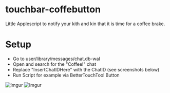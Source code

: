 # touchbar-coffebutton
Little Applescript to notify your kith and kin that it is time for a coffee brake.

# Setup
- Go to user/library/messages/chat.db-wal
- Open and search for the "Coffee!" chat
- Replace "InsertChatIDHere" with the ChatID (see screenshots below)
- Run Script for example via BetterTouchTool Button

![Imgur](https://i.imgur.com/UGa8VBV.png)
![Imgur](https://i.imgur.com/56tqIwQ.png)
